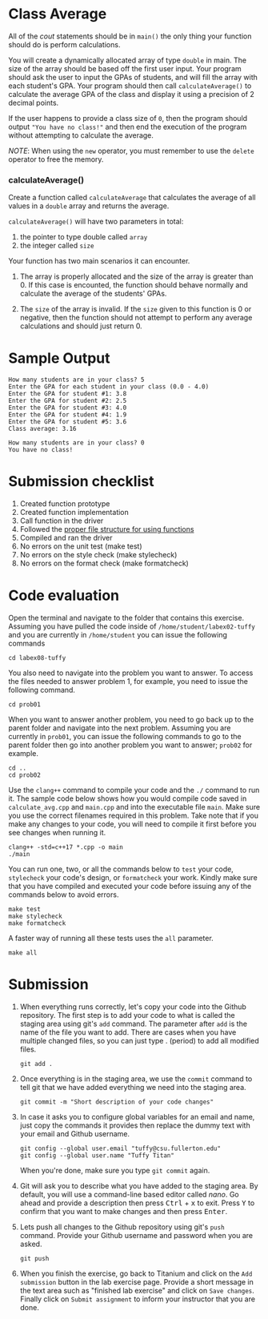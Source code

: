 # Class Average
All of the *cout* statements should be in `main()` the only thing your function should do is perform calculations.

You will create a dynamically allocated array of type `double` in main. The size of the array should be based off the first user input. Your program should ask the user to input the GPAs of students, and will fill the array with each student's GPA. Your program should then call `calculateAverage()` to calculate the average GPA of the class and display it using a precision of 2 decimal points.

If the user happens to provide a class size of `0`, then the program should output `"You have no class!"` and then end the execution of the program without attempting to calculate the average.

*NOTE*: When using the `new` operator, you must remember to use the `delete` operator to free the memory.

### calculateAverage()
Create a function called `calculateAverage` that calculates the average of all values in a `double` array and returns the average.

`calculateAverage()` will have two parameters in total:
1. the pointer to type double called `array`
1. the integer called `size`

Your function has two main scenarios it can encounter.

1. The array is properly allocated and the size of the array is greater than 0. If this case is encounted, the function should behave normally and calculate the average of the students' GPAs.

1. The `size` of the array is invalid. If the `size` given to this function is 0 or negative, then the function should not attempt to perform any average calculations and should just return 0.

# Sample Output
```
How many students are in your class? 5
Enter the GPA for each student in your class (0.0 - 4.0)
Enter the GPA for student #1: 3.8
Enter the GPA for student #2: 2.5
Enter the GPA for student #3: 4.0
Enter the GPA for student #4: 1.9
Enter the GPA for student #5: 3.6
Class average: 3.16
```

```
How many students are in your class? 0
You have no class!
```

# Submission checklist
1. Created function prototype
1. Created function implementation
1. Call function in the driver
1. Followed the [proper file structure for using functions](https://github.com/ILXL-guides/function-file-organization)
1. Compiled and ran the driver
1. No errors on the unit test (make test)
1. No errors on the style check (make stylecheck)
1. No errors on the format check (make formatcheck)

# Code evaluation
Open the terminal and navigate to the folder that contains this exercise. Assuming you have pulled the code inside of `/home/student/labex02-tuffy` and you are currently in `/home/student` you can issue the following commands

```
cd labex08-tuffy
```

You also need to navigate into the problem you want to answer. To access the files needed to answer problem 1, for example, you need to issue the following command.

```
cd prob01
```

When you want to answer another problem, you need to go back up to the parent folder and navigate into the next problem. Assuming you are currently in `prob01`, you can issue the following commands to go to the parent folder then go into another problem you want to answer; `prob02` for example.

```
cd ..
cd prob02
```

Use the `clang++` command to compile your code and the `./` command to run it. The sample code below shows how you would compile code saved in `calculate_avg.cpp` and `main.cpp` and into the executable file `main`. Make sure you use the correct filenames required in this problem.  Take note that if you make any changes to your code, you will need to compile it first before you see changes when running it.

```
clang++ -std=c++17 *.cpp -o main
./main
```

You can run one, two, or all the commands below to `test` your code, `stylecheck` your code's design, or `formatcheck` your work. Kindly make sure that you have compiled and executed your code before issuing any of the commands below to avoid errors.

```
make test
make stylecheck
make formatcheck
```

A faster way of running all these tests uses the `all` parameter.

```
make all
```

# Submission
1. When everything runs correctly,  let's copy your code into the Github repository. The first step is to add your code to what is called the staging area using git's `add` command. The parameter after `add` is the name of the file you want to add. There are cases when you have multiple changed files, so you can just type . (period) to add all modified files.

    ```
    git add .
    ```
1. Once everything is in the staging area, we use the `commit` command to tell git that we have added everything we need into the staging area.

    ```
    git commit -m "Short description of your code changes"
    ```
1. In case it asks you  to configure global variables for an email and name, just copy the commands it provides then replace the dummy text with your email and Github username.

    ```
    git config --global user.email "tuffy@csu.fullerton.edu"
    git config --global user.name "Tuffy Titan"
    ```
    When you're done, make sure you type `git commit` again.
1. Git will ask you to describe what you have added to the staging area. By default, you will use a command-line based editor called *nano*. Go ahead and provide a description then press <kbd>Ctrl</kbd> + <kbd>x</kbd> to exit. Press <kbd>Y</kbd> to confirm that you want to make changes and then press <kbd>Enter</kbd>.
1. Lets push all changes to the Github repository using git's `push` command. Provide your Github username and password when you are asked.

    ```
    git push
    ```
1. When you finish the exercise, go back to Titanium and click on the `Add submission` button in the lab exercise page. Provide a short message in the text area such as "finished lab exercise" and click on `Save changes`. Finally click on `Submit assignment` to inform your instructor that you are done.
